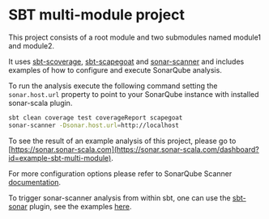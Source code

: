 SBT multi-module project
===

This project consists of a root module and two submodules named module1 and module2.

It uses [sbt-scoverage](https://github.com/scoverage/sbt-scoverage), [sbt-scapegoat](https://github.com/sksamuel/sbt-scapegoat) and [sonar-scanner](https://docs.sonarqube.org/display/SCAN/Analyzing+with+SonarQube+Scanner) and includes examples of how to configure and execute SonarQube analysis.

To run the analysis execute the following command setting the `sonar.host.url` property to point to your SonarQube instance with installed sonar-scala plugin.

```bash
sbt clean coverage test coverageReport scapegoat
sonar-scanner -Dsonar.host.url=http://localhost
```

To see the result of an example analysis of this project, please go to [https://sonar.sonar-scala.com](https://sonar.sonar-scala.com/dashboard?id=example-sbt-multi-module).

For more configuration options please refer to SonarQube Scanner [documentation](https://docs.sonarqube.org/display/SCAN/Analyzing+with+SonarQube+Scanner).

To trigger sonar-scanner analysis from within sbt, one can use the [sbt-sonar](https://github.com/mwz/sbt-sonar) plugin, see the examples [here](https://github.com/mwz/sbt-sonar/tree/master/src/sbt-test/sbt-sonar).
